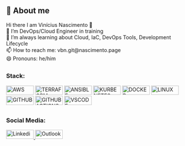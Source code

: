 <h2>👨 About me </h2>
Hi there I am Vinícius Nascimento 👋 <br>
🔭 I’m DevOps/Cloud Engineer in training <br>
🌱 I’m always learning about Cloud, IaC, DevOps Tools, Development Lifecycle <br>
📫 How to reach me: vbn.git@nascimento.page <br>
😄 Pronouns: he/him <br>
<h2 dir="auto"> </h2>
<h3>Stack:</h3>
<p align="left">
  <img src="https://cdn.jsdelivr.net/gh/devicons/devicon@latest/icons/amazonwebservices/amazonwebservices-plain-wordmark.svg" width="75" height="25" alt="AWS"/>
  <img src="https://cdn.jsdelivr.net/gh/devicons/devicon@latest/icons/terraform/terraform-original-wordmark.svg" width="75" height="25" alt="TERRAFORM"/>
  <img src="https://cdn.jsdelivr.net/gh/devicons/devicon@latest/icons/ansible/ansible-original.svg" width="75" height="25" alt="ANSIBLE"/>
  <img src="https://cdn.jsdelivr.net/gh/devicons/devicon@latest/icons/kubernetes/kubernetes-original.svg" width="75" height="25" alt="KURBENETES"/>
  <img src="https://cdn.jsdelivr.net/gh/devicons/devicon@latest/icons/docker/docker-original.svg" width="75" height="25" alt="DOCKER"/>
  <img src="https://cdn.jsdelivr.net/gh/devicons/devicon@latest/icons/linux/linux-original.svg" width="75" height="25" alt="LINUX"/>
  <img src="https://cdn.jsdelivr.net/gh/devicons/devicon@latest/icons/github/github-original-wordmark.svg" width="75" height="25" alt="GITHUB"/>
  <img src="https://cdn.jsdelivr.net/gh/devicons/devicon@latest/icons/githubactions/githubactions-original.svg" width="75" height="25" alt="GITHUBACTIONS"/>
  <img src="https://cdn.jsdelivr.net/gh/devicons/devicon@latest/icons/vscode/vscode-original.svg" width="75" height="25" alt="VSCODE"/>
</p>
<h2 dir="auto"> </h2>
<h3>Social Media:</h3>
<p align="left">
  <a href="https://www.linkedin.com/in/vbnascimento/" rel="nofollow">
  <img src="https://cdn.jsdelivr.net/gh/devicons/devicon@latest/icons/linkedin/linkedin-original.svg" width="75" height="25" alt="Linkedin"/>
  </a>
  <a href="mailto:vbn.git@nascimento.page"" rel="nofollow">
    <img src="https://tips.tutorialhorizon.com/files/2016/08/Outlook-2013-logo-icon.gif" width="75" height="25" alt="Outlook">
  </a>
</p>
<h2 dir="auto"> </h2>
